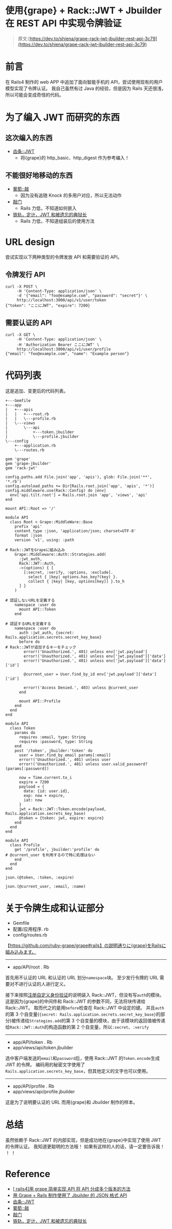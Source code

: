 # 使用{grape} + Rack::JWT + Jbuilder 在 REST API 中实现令牌验证

> 原文:[https://dev.to/shiena/grape-rack-jwt-jbuilder-rest-api-3c79](https://dev.to/shiena/grape-rack-jwt-jbuilder-rest-api-3c79)

# 前言

在 Rails4 制作的 web APP 中追加了面向智能手机的 API，尝试使用现有的用户模型实现了令牌认证。 我自己虽然有过 Java 的经验，但是因为 Rails 天还很浅，所以可能会变成奇怪的代码。

# 为了编入 JWT 而研究的东西

## 这次编入的东西

*   [齿条::JWT](https://github.com/eparreno/rack-jwt)
    *   将{grape}的 http_basic、http_digest 作为参考编入！

## 不能很好地移动的东西

*   [葡萄::敲](https://github.com/gottfrois/grape-knock)
    *   因为没有追随 Knock 的多用户对应，所以无法动作
*   [敲门](https://github.com/nsarno/knock)
    *   Rails 力低，不知道如何嵌入
*   [铁轨，定计，JWT 和被遗忘的典狱长](https://medium.com/@goncalvesjoao/rails-devise-jwt-and-the-forgotten-warden-67cfcf8a0b73#.5qvqxhj44)
    *   Rails 力低，不知道组装后的使用方法

# [](#url%E8%A8%AD%E8%A8%88)URL design

尝试实现以下两种类型的令牌发放 API 和需要验证的 API。

## 令牌发行 API

```
curl -X POST \
     -H 'Content-Type: application/json' \
     -d '{"email": "foo@example.com", "password": "secret"}' \
     http://localhost:3000/api/v1/user/token
{"token": "ここにJWT", "expire": 7200} 
```

## 需要认证的 API

```
curl -X GET \
     -H 'Content-Type: application/json' \
     -H 'Authorization Bearer ここにJWT' \
     http://localhost:3000/api/v1/user/profile
{"email": "foo@example.com", "name": "Example person"} 
```

# 代码列表

这是追加、变更后的代码列表。

```
+---Gemfile
+---app
|   +---apis
|   |   +---root.rb
|   |   \---profile.rb
|   \---views
|       \---api
|           +---token.jbuilder
|           \---profile.jbuilder
\---config
    +---application.rb
    \---routes.rb 
```

```
gem 'grape'
gem 'grape-jbuilder'
gem 'rack-jwt' 
```

```
config.paths.add File.join('app', 'apis'), glob: File.join('**', '*.rb')
config.autoload_paths += Dir[Rails.root.join('app', 'apis', '*')]
config.middleware.use(Rack::Config) do |env|
  env['api.tilt.root'] = Rails.root.join 'app', 'views', 'api'
end 
```

```
mount API::Root => '/' 
```

```
module API
  class Root < Grape::MiddleWare::Base
    prefix 'api'
    content_type :json, 'application/json; charset=UTF-8'
    format :json
    version 'v1', using: :path

# Rack::JWTをGrapeに組み込み
    Grape::Middleware::Auth::Strategies.add(
      :jwt_auth,
      Rack::JWT::Auth,
      ->(options) { [
        [:secret, :verify, :options, :exclude].
          select { |key| options.has_key?(key) }.
          collect { |key| [key, options[key]] }.to_h
      ] }
    )

# 認証しないURLを定義する
    namespace :user do
      mount API::Token
    end

# 認証するURLを定義する
    namespace :user do
      auth :jwt_auth, {secret: Rails.application.secrets.secret_key_base}
      before do
# Rack::JWTが追加するキーをチェック
        error!('Unauthorized.', 401) unless env['jwt.payload']
        error!('Unauthorized.', 401) unless env['jwt.payload']['data']
        error!('Unauthorized.', 401) unless env['jwt.payload']['data']['id']

        @current_user = User.find_by_id env['jwt.payload']['data']['id']

        error!('Access Denied.', 403) unless @current_user
      end

      mount API::Profile
    end
  end
end 
```

```
module API
  class Token
    params do
      requires :email, type: String
      requires :password, type: String
    end
    post '/token', jbuilder:'token' do
      user = User.find_by_email params[:email]
      error!('Unauthorized.', 401) unless user
      error!('Unauthorized.', 401) unless user.valid_password?(params[:password])

      now = Time.current.to_i
      expire = 7200
      payload = {
        data: {id: user.id},
        exp: now + expire,
        iat: now
      }
      jwt = Rack::JWT::Token.encode(payload, Rails.application.secrets_key_base)
      @token = {token: jwt, expire: expire}
    end
  end
end 
```

```
module API
  class Profile
    get '/profile', jbuilder:'profile' do
# @current_user を利用するので特に処理はない
    end
  end
end 
```

```
json.(@token, :token, :expire) 
```

```
json.(@current_user, :email, :name) 
```

# 关于令牌生成和认证部分

*   Gemfile
*   配置/应用程序. rb
*   config/routes.rb

【https://github.com/ruby-grape/grape#rails】の説明通りに{grape}をRailsに組み込みます。

* * *

*   app/API/root . Rb

首先用不认证的 URL 和认证的 URL 划分`namespace`块。
至少发行令牌的 URL 需要对不进行认证的人进行定义。

接下来按照[注册自定义身份验证](https://github.com/ruby-grape/grape#register-custom-middleware-for-authentication)的说明装入 Rack::JWT，但没有写`auth`的模块。 这是因为{grape}的中间件和 Rack::JWT 的参数不同，无法将块传递给 Rack::JWT。 取而代之的是用`before`检查在 Rack::JWT 中设定的键。
并且`auth`的第 3 个自变量(`{secret: Rails.application.secrets.secret_key_base}`的部分)被传递给`Strategies.add`的第 3 个自变量的模块，由于该模块的返回值被传递给`Rack::JWT::Auth`的构造函数的第 2 个自变量，所以`:secret`、`:verify`

* * *

*   app/API/token . Rb
*   app/views/api/token.jbuilder

选中客户端发送的`email`和`password`后，使用 Rack::JWT 的`Token.encode`生成 JWT 的令牌。 编码用的秘密文字使用了`Rails.application.secrets_key_base`，但其他定义的文字也可以使用。

* * *

*   app/API/profile . Rb
*   app/views/api/profile.jbuilder

这是为了说明要认证的 URL 而用{grape}和 Jbuilder 制作的样本。

# 总结

虽然依赖于 Rack::JWT 的内部实现，但是成功地在{grape}中实现了使用 JWT 的令牌认证。 我知道更聪明的方法哦！ 如果有这样的人的话，请一定要告诉我！ ！ ！

# [](#%E5%8F%82%E8%80%83)Reference

*   [[ rails4]用 grape 简单实现 API 将 API 分成多个版本的方法](http://qiita.com/hkusu/items/2ca0323cc276ab31e926)
*   [用 Grape + Rails 制作使用了 Jbuilder 的 JSON 格式 API](http://qiita.com/zaru/items/fa64a4e00b76ea6ce36f)
*   [齿条::JWT](https://github.com/eparreno/rack-jwt)
*   [葡萄::敲](https://github.com/gottfrois/grape-knock)
*   [敲门](https://github.com/nsarno/knock)
*   [铁轨，定计，JWT 和被遗忘的典狱长](https://medium.com/@goncalvesjoao/rails-devise-jwt-and-the-forgotten-warden-67cfcf8a0b73#.5qvqxhj44)
